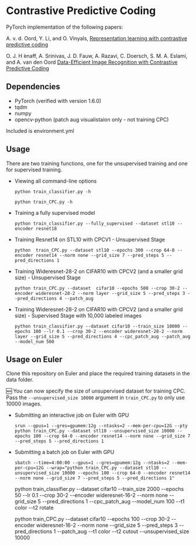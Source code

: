 # Contrastive Predictive Coding
PyTorch implementation of the following papers:

A. v. d. Oord, Y. Li, and O. Vinyals, [Representation learning with contrastive predictive coding](https://arxiv.org/abs/1807.03748)

O. J. H ́enaff, A. Srinivas, J. D. Fauw, A. Razavi, C. Doersch, S. M. A. Eslami, and A. van den Oord [Data-Efficient Image Recognition with Contrastive Predictive Coding](https://arxiv.org/abs/1905.09272)

## Dependencies
* PyTorch (verified with version 1.6.0)
* tqdm
* numpy
* opencv-python (patch aug visualistaion only - not training CPC)

Included is environment.yml 

## Usage
There are two training functions, one for the unsupervised training and one for supervised training.

* Viewing all command-line options
    ```
    python train_classifier.py -h
    ```
    ```
    python train_CPC.py -h
    ```
* Training a fully supervised model
    ```
    python train_classifier.py --fully_supervised --dataset stl10 --encoder resnet18
    ```
* Training Resnet14 on STL10 with CPCV1 - Unsupervised Stage
    ```
    python  train_CPC.py --dataset stl10 --epochs 300 --crop 64-0 --encoder resnet14 --norm none --grid_size 7 --pred_steps 5 --pred_directions 1
    ```
*  Training Wideresnet-28-2 on CIFAR10 with CPCV2 (and a smaller grid size) - Unsupervised Stage
    ```
    python train_CPC.py --dataset  cifar10 --epochs 500 --crop 30-2 --encoder wideresnet-28-2 --norm layer --grid_size 5 --pred_steps 3 --pred_directions 4 --patch_aug 
    ```
*  Training Wideresnet-28-2 on CIFAR10 with CPCV2 (and a smaller grid size) - Supervised Stage with 10,000 labeled images
    ```
    python train_classifier.py --dataset cifar10 --train_size 10000 --epochs 100 --lr 0.1 --crop 30-2 --encoder wideresnet-28-2 --norm layer --grid_size 5 --pred_directions 4 --cpc_patch_aug --patch_aug --model_num 500    
    ```
## Usage on Euler
Clone this repository on Euler and place the required training datasets in the data folder.

🆕 You can now specify the size of unsupervised dataset for training CPC. Pass the ```--unsupervised_size 10000``` argument in ```train_CPC.py``` to only use 10000 images.

* Submitting an interactive job on Euler with GPU
    ```
    srun --gpus=1 --gres=gpumem:12g --ntasks=2 --mem-per-cpu=12G --pty python train_CPC.py --dataset stl10 --unsupervised_size 10000 --epochs 100 --crop 64-0 --encoder resnet14 --norm none --grid_size 7 --pred_steps 5 --pred_directions 1
    ```
* Submitting a batch job on Euler with GPU
    ```
    sbatch --time=4:00:00 --gpus=1 --gres=gpumem:12g --ntasks=2 --mem-per-cpu=12G --wrap="python train_CPC.py --dataset stl10 --unsupervised_size 10000 --epochs 100 --crop 64-0 --encoder resnet14 --norm none --grid_size 7 --pred_steps 5 --pred_directions 1"
    ```


    python train_classifier.py --dataset cifar10 --train_size 2000 --epochs 50 --lr 0.1 --crop 30-2 --encoder wideresnet-16-2 --norm none --grid_size 5 --pred_directions 1 --cpc_patch_aug --model_num 100 --t1 color --t2 rotate

    python train_CPC.py --dataset  cifar10 --epochs 100 --crop 30-2 --encoder wideresnet-16-2 --norm none --grid_size 5 --pred_steps 3 --pred_directions 1 --patch_aug --t1 color --t2 cutout --unsupervised_size 10000